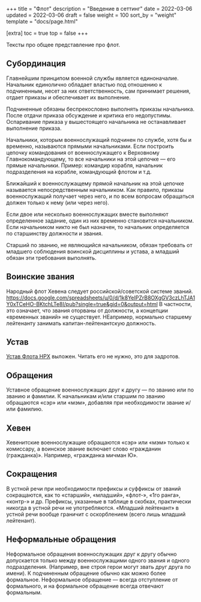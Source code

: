 +++
title = "Флот"
description = "Введение в сеттинг"
date = 2022-03-06
updated = 2022-03-06
draft = false
weight = 100
sort_by = "weight"
template = "docs/page.html"

[extra]
toc = true
top = false
+++

Тексты про общее представление про флот.

## Субординация

Главнейшим принципом военной службы является единоначалие. Начальник единолично обладает властью под отношению к подчиненным, несет за них ответственность, сам принимает решения, отдает приказы и обеспечивает их выполнение.

Подчиненные обязаны беспрекословно выполнять приказы начальника. После отдачи приказа обсуждение и критика его недопустимы. Оспаривание приказа у вышестоящего начальника не останавливает выполнение приказа.

Начальники, которым военнослужащий подчинен по службе, хотя бы и временно, называются прямыми начальниками. Если построить цепочку командования от военнослужащего к Верховному Главнокомандующему, то все начальники на этой цепочке — его прямые начальники. Пример: командир корабля, начальник подразделения на корабле, командующий флотом и т.д.

Ближайший к военнослужащему прямой начальник на этой цепочке называется непосредственным начальником. Как правило, приказы военнослужащий получает через него, и по всем вопросам обращаться должен только к нему (или через него).

Если двое или несколько военнослужащих вместе выполняют определенное задание, один из них временно становится начальником. Если начальником никто не был назначен, то начальник определяется по старшинству должности и звания.

Старший по званию, не являющийся начальником, обязан требовать от младшего соблюдения воинской дисциплины и устава, а младший обязан эти требования выполнять.

## Воинские звания 
Народный флот Хевена следует российской/советской системе званий. <https://docs.google.com/spreadsheets/u/0/d/1k8YeIPZrB8OXgGV3czLhTJA1Y0xTCeHO-BKtchLTe8I/pub?single=true&gid=0&output=html>
В частности, это означает, что звания оторваны от должности, а концепции «временных званий» не существует. НЕапример, нормально старшему лейтенанту занимать капитан-лейтенантскую должность.

## Устав

[Устав Флота НРХ](../ustav/) выложен. Читать его не нужно, это для задротов. 

## Обращения
Уставное обращение военнослужащих друг к другу — по званию или по званию и фамилии.
К начальникам и/или старшим по званию обращаются «сэр» или «мэм», добавляя при необходимости звание и/или фамилию.

## Хевен
Хевенитские военнослужащие обращаются «сэр» или «мэм» только к комиссару, а воинское звание включает слово «гражданин (гражданка)». Например, «гражданка мичман Ю».

## Сокращения
В устной речи при необходимости префиксы и суффиксы от званий сокращаются, как то «старший», «младший», «флот-», «1го ранга», «контр-» и др. Префиксы, указанные в таблице в скобках, практически никогда в устной речи не употребляются. «Младший лейтенант» в устной речи вообще граничит с оскорблением (всего лишь младший лейтенант).

## Неформальные обращения
Неформальное обращения военнослужащих друг к другу обычно допускается только между военнослужащими одного звания и одного подразделения. (Например, вне строя герои могут звать друг друга по имени). К подчиненным обращение обычно как можно более формальное.
Неформальное обращение — всегда отступление от формального, и на формальное обращение всегда отвечают формальным.